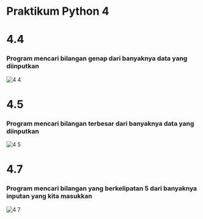 # Praktikum Python 4
# 4.4
### Program mencari bilangan genap dari banyaknya data yang diinputkan
![4 4](https://user-images.githubusercontent.com/92990909/142427818-1a956561-f610-406c-b949-c32f71034ed0.png)

# 4.5
### Program mencari bilangan terbesar dari banyaknya data yang diinputkan
![4 5](https://user-images.githubusercontent.com/92990909/142427826-f72c074c-866b-4051-8515-803d416c5a52.png)

# 4.7
### Program mencari bilangan yang berkelipatan 5 dari banyaknya inputan yang kita masukkan
![4 7](https://user-images.githubusercontent.com/92990909/142427830-25283976-bc14-4d0a-acf5-a24a6fa5e5db.png)
